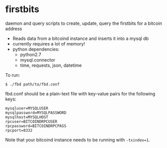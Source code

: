 firstbits
=========

daemon and query scripts to create, update, query the firstbits for a bitcoin address


 * Reads data from a bitcoind instance and inserts it into a mysql db
 * currently requires a lot of memory!
 * python dependencies:
   * python2.7
   * mysql.connector
   * time, requests, json, datetime

To run:

```
$ ./fbd path/to/fbd.conf
```

fbd.conf should be a plain-text file with key-value pairs for the following keys:

```
mysqluser=MYSQLUSER
mysqlpassword=MYSQLPASSWORD
mysqlhost=MYSQLHOST
rpcuser=BITCOINDRPCUSER
rpcpassword=BITCOINDRPCPASS
rpcport=8332
```

Note that your bitcoind instance needs to be running with `-txindex=1`.
